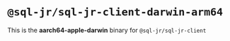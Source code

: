 # `@sql-jr/sql-jr-client-darwin-arm64`

This is the **aarch64-apple-darwin** binary for `@sql-jr/sql-jr-client`
